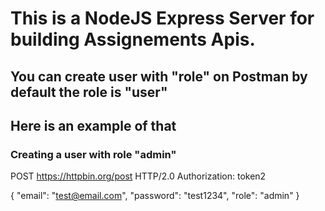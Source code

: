 # This is a NodeJS Express Server for building Assignements Apis.

## You can create user with "role" on Postman by default the role is "user"
## Here is an example of that

### Creating a user with role "admin"
POST https://httpbin.org/post HTTP/2.0
Authorization: token2

{
  "email": "test@email.com",
  "password": "test1234",
  "role": "admin"
}